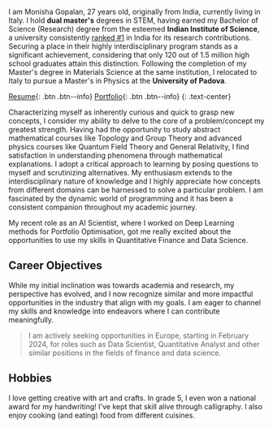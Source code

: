 
I am Monisha Gopalan, 27 years old, originally from India, currently living in Italy. I hold **dual master's** degrees in STEM, having earned my Bachelor of Science (Research) degree from the esteemed **Indian Institute of Science**, a university consistently [ranked #1](https://www.nirfindia.org/2023/ResearchRanking.html) in India for its research contributions. Securing a place in their highly interdisciplinary program stands as a significant achievement, considering that only 120 out of 1.5 million high school graduates attain this distinction. Following the completion of my Master's degree in Materials Science at the same institution, I relocated to Italy to pursue a Master's in Physics at the **University of Padova**.

<a href="/assets/documents/Monisha_2024_Resume.pdf" >Resume</a>{: .btn .btn--info} [Portfolio](projects.md){: .btn .btn--info} 
{: .text-center}

Characterizing myself as inherently curious and quick to grasp new concepts, I consider my ability to delve to the core of a problem/concept my greatest strength. Having had the opportunity to study abstract mathematical courses like Topology and Group Theory and advanced physics courses like Quantum Field Theory and General Relativity, I find satisfaction in understanding phenomena through mathematical explanations. I adopt a critical approach to learning by posing questions to myself and scrutinizing alternatives. My enthusiasm extends to the interdisciplinary nature of knowledge and I highly appreciate how concepts from different domains can be harnessed to solve a particular problem. I am fascinated by the dynamic world of programming and it has been a consistent companion throughout my academic journey. 

My recent role as an AI Scientist, where I worked on Deep Learning methods for Portfolio Optimisation, got me really excited about the opportunities to use my skills in Quantitative Finance and Data Science. 

## Career Objectives

While my initial inclination was towards academia and research, my perspective has evolved, and I now recognize similar and more impactful opportunities in the industry that align with my goals. I am eager to channel my skills and knowledge into endeavors where I can contribute meaningfully. 

> I am actively seeking opportunities in Europe, starting in February 2024, for roles such as Data Scientist, Quantitative Analyst and other similar positions in the fields of finance and data science.

## Hobbies

I love getting creative with art and crafts. In grade 5, I even won a national award for my handwriting! I've kept that skill alive through calligraphy. I also enjoy cooking (and eating) food from different cuisines.